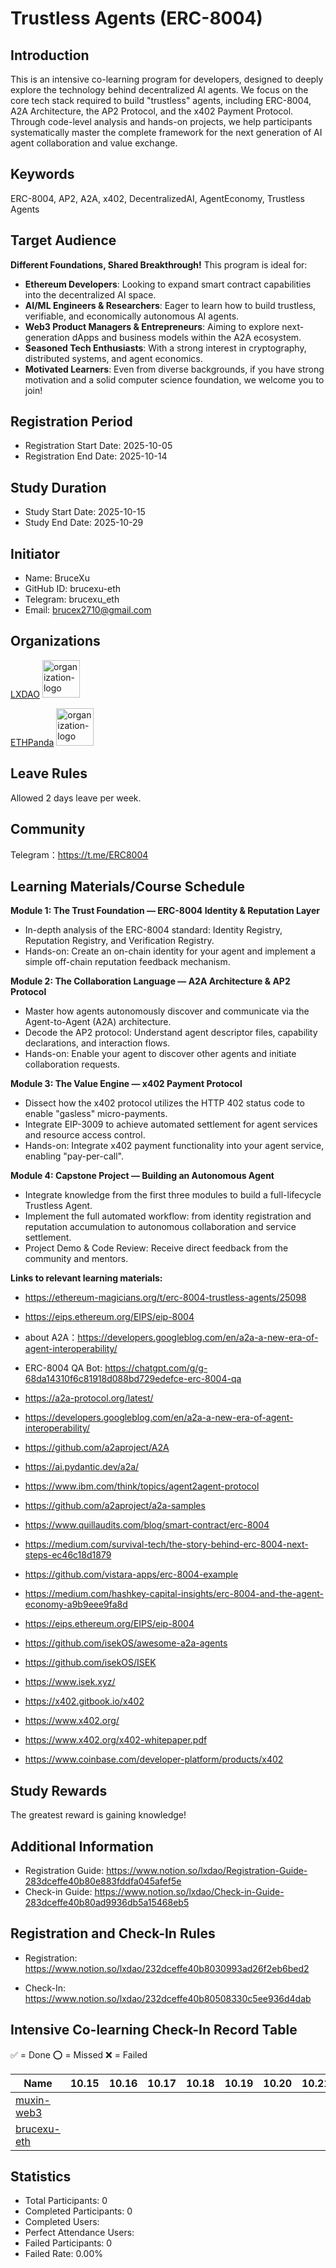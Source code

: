 # Trustless Agents (ERC-8004)

## Introduction

This is an intensive co-learning program for developers, designed to deeply explore the technology behind decentralized AI agents. We focus on the core tech stack required to build "trustless" agents, including ERC-8004, A2A Architecture, the AP2 Protocol, and the x402 Payment Protocol. Through code-level analysis and hands-on projects, we help participants systematically master the complete framework for the next generation of AI agent collaboration and value exchange.
## Keywords

ERC-8004, AP2, A2A, x402, DecentralizedAI, AgentEconomy, Trustless Agents
## Target Audience

**Different Foundations, Shared Breakthrough!** This program is ideal for:

- **Ethereum Developers**: Looking to expand smart contract capabilities into the decentralized AI space.
- **AI/ML Engineers & Researchers**: Eager to learn how to build trustless, verifiable, and economically autonomous AI agents.
- **Web3 Product Managers & Entrepreneurs**: Aiming to explore next-generation dApps and business models within the A2A ecosystem.
- **Seasoned Tech Enthusiasts**: With a strong interest in cryptography, distributed systems, and agent economics.
- **Motivated Learners**: Even from diverse backgrounds, if you have strong motivation and a solid computer science foundation, we welcome you to join!
## Registration Period

- Registration Start Date: 2025-10-05
- Registration End Date: 2025-10-14
## Study Duration

- Study Start Date: 2025-10-15
- Study End Date: 2025-10-29
## Initiator

- Name: BruceXu
- GitHub ID: brucexu-eth
- Telegram: brucexu_eth
- Email: brucex2710@gmail.com
## Organizations

  [LXDAO](lxdao.io) <img alt="organization-logo" height="60px" width="60px" src="https://cdn.lxdao.io/bafkreiay6vxsvv3ksxr75lzzt3iqy3zja3o2epuxh47ivs24p2xs3awexm.png" />

  [ETHPanda](https://ethpanda.org/) <img alt="organization-logo" height="60px" width="60px" src="https://cdn.lxdao.io/10aed40b-4786-4c2b-aaaa-b7d8a119c00e.png" />


## Leave Rules

Allowed 2 days leave per week.


## Community

Telegram：https://t.me/ERC8004
## Learning Materials/Course Schedule

**Module 1: The Trust Foundation — ERC-8004 Identity & Reputation Layer**

- In-depth analysis of the ERC-8004 standard: Identity Registry, Reputation Registry, and Verification Registry.
- Hands-on: Create an on-chain identity for your agent and implement a simple off-chain reputation feedback mechanism.

**Module 2: The Collaboration Language — A2A Architecture & AP2 Protocol**

- Master how agents autonomously discover and communicate via the Agent-to-Agent (A2A) architecture.
- Decode the AP2 protocol: Understand agent descriptor files, capability declarations, and interaction flows.
- Hands-on: Enable your agent to discover other agents and initiate collaboration requests.

**Module 3: The Value Engine — x402 Payment Protocol**

- Dissect how the x402 protocol utilizes the HTTP 402 status code to enable "gasless" micro-payments.
- Integrate EIP-3009 to achieve automated settlement for agent services and resource access control.
- Hands-on: Integrate x402 payment functionality into your agent service, enabling "pay-per-call".

**Module 4: Capstone Project — Building an Autonomous Agent**

- Integrate knowledge from the first three modules to build a full-lifecycle Trustless Agent.
- Implement the full automated workflow: from identity registration and reputation accumulation to autonomous collaboration and service settlement.
- Project Demo & Code Review: Receive direct feedback from the community and mentors.

**Links to relevant learning materials:**
- https://ethereum-magicians.org/t/erc-8004-trustless-agents/25098
- https://eips.ethereum.org/EIPS/eip-8004

- about A2A：https://developers.googleblog.com/en/a2a-a-new-era-of-agent-interoperability/
- ERC-8004 QA Bot: https://chatgpt.com/g/g-68da14310f6c81918d088bd729edefce-erc-8004-qa

- https://a2a-protocol.org/latest/

- https://developers.googleblog.com/en/a2a-a-new-era-of-agent-interoperability/

- https://github.com/a2aproject/A2A

- https://ai.pydantic.dev/a2a/

- https://www.ibm.com/think/topics/agent2agent-protocol

- https://github.com/a2aproject/a2a-samples

- https://www.quillaudits.com/blog/smart-contract/erc-8004

- https://medium.com/survival-tech/the-story-behind-erc-8004-next-steps-ec46c18d1879

- https://github.com/vistara-apps/erc-8004-example

- https://medium.com/hashkey-capital-insights/erc-8004-and-the-agent-economy-a9b9eee9fa8d

- https://eips.ethereum.org/EIPS/eip-8004

- https://github.com/isekOS/awesome-a2a-agents

- https://github.com/isekOS/ISEK

- https://www.isek.xyz/

- https://x402.gitbook.io/x402

- https://www.x402.org/

- https://www.x402.org/x402-whitepaper.pdf

- https://www.coinbase.com/developer-platform/products/x402


## Study Rewards

The greatest reward is gaining knowledge!


## Additional Information

- Registration Guide: https://www.notion.so/lxdao/Registration-Guide-283dceffe40b80e883fddfa045afef5e
- Check-in Guide: https://www.notion.so/lxdao/Check-in-Guide-283dceffe40b80ad9936db5a15468eb5



## Registration and Check-In Rules

- Registration: https://www.notion.so/lxdao/232dceffe40b8030993ad26f2eb6bed2

- Check-In: https://www.notion.so/lxdao/232dceffe40b80508330c5ee936d4dab

## Intensive Co-learning Check-In Record Table

✅ = Done ⭕️ = Missed ❌ = Failed

<!-- START_COMMIT_TABLE -->
| Name | 10.15 | 10.16 | 10.17 | 10.18 | 10.19 | 10.20 | 10.21 | 10.22 | 10.23 | 10.24 | 10.25 | 10.26 | 10.27 | 10.28 | 10.29 |
| ------------- | ---- | ---- | ---- | ---- | ---- | ---- | ---- | ---- | ---- | ---- | ---- | ---- | ---- | ---- | ---- |
| [muxin-web3](https://github.com/IntensiveCoLearning/trustless-agents/blob/main/muxin-web3.md) | | | | | | | | | | | | | | | |
| [brucexu-eth](https://github.com/IntensiveCoLearning/trustless-agents/blob/main/brucexu-eth.md) | | | | | | | | | | | | | | | |
<!-- END_COMMIT_TABLE -->
























<!-- STATISTICALDATA_START -->
## Statistics

- Total Participants: 0
- Completed Participants: 0
- Completed Users: 
- Perfect Attendance Users: 
- Failed Participants: 0
- Failed Rate: 0.00%
<!-- STATISTICALDATA_END -->


